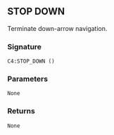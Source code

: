 ## STOP DOWN

Terminate down-arrow navigation.


###  Signature

`C4:STOP_DOWN ()`


### Parameters

`None`


### Returns

`None
`
